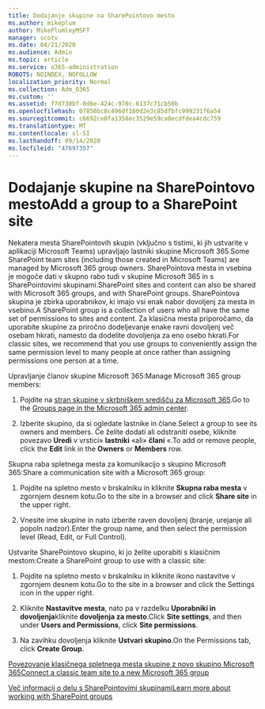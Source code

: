 ```yaml
---
title: Dodajanje skupine na SharePointovo mesto
ms.author: mikeplum
author: MikePlumleyMSFT
manager: scotv
ms.date: 04/21/2020
ms.audience: Admin
ms.topic: article
ms.service: o365-administration
ROBOTS: NOINDEX, NOFOLLOW
localization_priority: Normal
ms.collection: Adm_O365
ms.custom: ''
ms.assetid: f7d730bf-0d6e-424c-970c-6137c71cb50b
ms.openlocfilehash: 07850bc8c496df180d2e3c85dfbfc999231f6a54
ms.sourcegitcommit: c6692ce0fa1358ec3529e59ca0ecdfdea4cdc759
ms.translationtype: MT
ms.contentlocale: sl-SI
ms.lasthandoff: 09/14/2020
ms.locfileid: "47697357"
---
```

# <a name="add-a-group-to-a-sharepoint-site"></a><span data-ttu-id="21df8-102">Dodajanje skupine na SharePointovo mesto</span><span class="sxs-lookup"><span data-stu-id="21df8-102">Add a group to a SharePoint site</span></span>

<span data-ttu-id="21df8-103">Nekatera mesta SharePointovih skupin (vključno s tistimi, ki jih ustvarite v aplikaciji Microsoft Teams) upravljajo lastniki skupine Microsoft 365.</span><span class="sxs-lookup"><span data-stu-id="21df8-103">Some SharePoint team sites (including those created in Microsoft Teams) are managed by Microsoft 365 group owners.</span></span> <span data-ttu-id="21df8-104">SharePointova mesta in vsebina je mogoče dati v skupno rabo tudi v skupine Microsoft 365 in s SharePointovimi skupinami.</span><span class="sxs-lookup"><span data-stu-id="21df8-104">SharePoint sites and content can also be shared with Microsoft 365 groups, and with SharePoint groups.</span></span> <span data-ttu-id="21df8-105">SharePointova skupina je zbirka uporabnikov, ki imajo vsi enak nabor dovoljenj za mesta in vsebino.</span><span class="sxs-lookup"><span data-stu-id="21df8-105">A SharePoint group is a collection of users who all have the same set of permissions to sites and content.</span></span> <span data-ttu-id="21df8-106">Za klasična mesta priporočamo, da uporabite skupine za priročno dodeljevanje enake ravni dovoljenj več osebam hkrati, namesto da dodelite dovoljenja za eno osebo hkrati.</span><span class="sxs-lookup"><span data-stu-id="21df8-106">For classic sites, we recommend that you use groups to conveniently assign the same permission level to many people at once rather than assigning permissions one person at a time.</span></span>
  
<span data-ttu-id="21df8-107">Upravljanje članov skupine Microsoft 365:</span><span class="sxs-lookup"><span data-stu-id="21df8-107">Manage Microsoft 365 group members:</span></span>
  
1. <span data-ttu-id="21df8-108">Pojdite na [stran skupine v skrbniškem središču za Microsoft 365](https://portal.office.com/adminportal/home#/groups).</span><span class="sxs-lookup"><span data-stu-id="21df8-108">Go to the [Groups page in the Microsoft 365 admin center](https://portal.office.com/adminportal/home#/groups).</span></span>
    
2. <span data-ttu-id="21df8-109">Izberite skupino, da si ogledate lastnike in člane.</span><span class="sxs-lookup"><span data-stu-id="21df8-109">Select a group to see its owners and members.</span></span> <span data-ttu-id="21df8-110">Če želite dodati ali odstraniti osebe, kliknite povezavo **Uredi** v vrstici» **lastniki** «ali» **člani** «.</span><span class="sxs-lookup"><span data-stu-id="21df8-110">To add or remove people, click the **Edit** link in the **Owners** or **Members** row.</span></span> 
    
<span data-ttu-id="21df8-111">Skupna raba spletnega mesta za komunikacijo s skupino Microsoft 365:</span><span class="sxs-lookup"><span data-stu-id="21df8-111">Share a communication site with a Microsoft 365 group:</span></span>
  
1. <span data-ttu-id="21df8-112">Pojdite na spletno mesto v brskalniku in kliknite **Skupna raba mesta** v zgornjem desnem kotu.</span><span class="sxs-lookup"><span data-stu-id="21df8-112">Go to the site in a browser and click **Share site** in the upper right.</span></span> 
    
2. <span data-ttu-id="21df8-113">Vnesite ime skupine in nato izberite raven dovoljenj (branje, urejanje ali popoln nadzor).</span><span class="sxs-lookup"><span data-stu-id="21df8-113">Enter the group name, and then select the permission level (Read, Edit, or Full Control).</span></span>
    
<span data-ttu-id="21df8-114">Ustvarite SharePointovo skupino, ki jo želite uporabiti s klasičnim mestom:</span><span class="sxs-lookup"><span data-stu-id="21df8-114">Create a SharePoint group to use with a classic site:</span></span>
  
1. <span data-ttu-id="21df8-115">Pojdite na spletno mesto v brskalniku in kliknite ikono nastavitve v zgornjem desnem kotu.</span><span class="sxs-lookup"><span data-stu-id="21df8-115">Go to the site in a browser and click the Settings icon in the upper right.</span></span>
    
2. <span data-ttu-id="21df8-116">Kliknite **Nastavitve mesta**, nato pa v razdelku **Uporabniki in dovoljenja**kliknite **dovoljenja za mesto**.</span><span class="sxs-lookup"><span data-stu-id="21df8-116">Click **Site settings**, and then under **Users and Permissions**, click **Site permissions**.</span></span>
    
3. <span data-ttu-id="21df8-117">Na zavihku dovoljenja kliknite **Ustvari skupino**.</span><span class="sxs-lookup"><span data-stu-id="21df8-117">On the Permissions tab, click **Create Group**.</span></span>
    
[<span data-ttu-id="21df8-118">Povezovanje klasičnega spletnega mesta skupine z novo skupino Microsoft 365</span><span class="sxs-lookup"><span data-stu-id="21df8-118">Connect a classic team site to a new Microsoft 365 group</span></span>](https://go.microsoft.com/fwlink/?linkid=2008654)
  
[<span data-ttu-id="21df8-119">Več informacij o delu s SharePointovimi skupinami</span><span class="sxs-lookup"><span data-stu-id="21df8-119">Learn more about working with SharePoint groups</span></span>](https://go.microsoft.com/fwlink/?linkid=874658)
  

